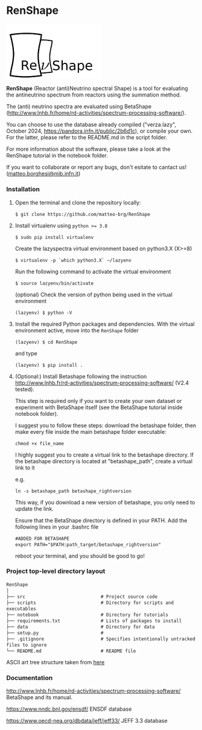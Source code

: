 # RenShape

<img src="https://github.com/matteo-brg/RenShape/blob/master/RenShape_logo.png" width="50%">

**RenShape** (Reactor (anti)Neutrino spectral Shape) is a tool for evaluating the antineutrino spectrum from reactors using the summation method.

The (anti) neutrino spectra are evaluated using BetaShape (http://www.lnhb.fr/home/rd-activities/spectrum-processing-software/).

You can choose to use the database already compiled ("verza.lazy", October 2024, https://pandora.infn.it/public/2b6d1c), or compile your own.
For the latter, please refer to the README.md in the script folder.

For more information about the software, please take a look at the RenShape tutorial in the notebook folder.

If you want to collaborate or report any bugs, don't esitate to cantact us! (matteo.borghesi@mib.infn.it)

### Installation

1. Open the terminal and clone the repository locally:

   ```
   $ git clone https://github.com/matteo-brg/RenShape
   ```
2. Install virtualenv using `python >= 3.8`

   ```
   $ sudo pip install virtualenv
   ```

   Create the lazyspectra virtual environment based on python3.X (X>=8)

   ```
   $ virtualenv -p `which python3.X` ~/lazyenv
   ```

   Run the following command to activate the virtual environment

   ```
   $ source lazyenv/bin/activate
   ```

   (optional) Check the version of python being used in the virtual environment

   ```
   (lazyenv) $ python -V
   ```
3. Install the required Python packages and dependencies. With the virtual environment active, move into the `RenShape` folder

   ```
   (lazyenv) $ cd RenShape
   ```

   and type

   ```
   (lazyenv) $ pip install .
   ```
4. (Optional:) Install Betashape following the instruction http://www.lnhb.fr/rd-activities/spectrum-processing-software/ (V2.4 tested).

   This step is required only if you want to create your own dataset or experiment with BetaShape itself (see the BetaShape tutorial inside notebook folder).

   I suggest you to follow these steps: download the betashape folder, then make every file inside the main betashape folder executable:

   ```
   chmod +x file_name
   ```

   I highly suggest you to create a virtual link to the betashape directory. If the betashape directory is located at "betashape_path", create a virtual link to it

   e.g.

   ```
   ln -s betashape_path betashape_rightversion
   ```

   This way, if you download a new version of betashape, you only need to update the link.

   Ensure that the BetaShape directory is defined in your PATH. Add the following lines in your .bashrc file

   ```
   #ADDED FOR BETASHAPE
   export PATH="$PATH:path_target/betashape_rightversion"
   ```

   reboot your terminal, and you should be good to go!

### Project top-level directory layout

    RenShape
    │
    ├── src                            # Project source code
    ├── scripts                        # Directory for scripts and executables
    ├── notebook                       # Directory for tutorials
    ├── requirements.txt               # Lists of packages to install
    ├── data                           # Directory for data
    ├── setup.py                       #
    ├── .gitignore                     # Specifies intentionally untracked files to ignore
    └── README.md                      # README file

 ASCII art tree structure taken from [here](https://codepen.io/patrickhlauke/pen/azbYWZ)

### Documentation

http://www.lnhb.fr/home/rd-activities/spectrum-processing-software/ BetaShape and its manual.

https://www.nndc.bnl.gov/ensdf/ ENSDF database

https://www.oecd-nea.org/dbdata/jeff/jeff33/ JEFF 3.3 database
